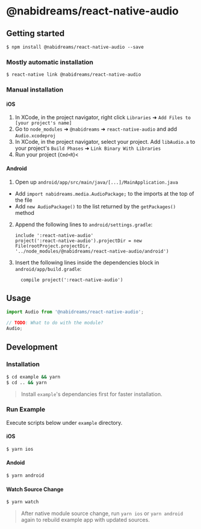# @nabidreams/react-native-audio

## Getting started

`$ npm install @nabidreams/react-native-audio --save`

### Mostly automatic installation

`$ react-native link @nabidreams/react-native-audio`

### Manual installation

#### iOS

1. In XCode, in the project navigator, right click `Libraries` ➜ `Add Files to [your project's name]`
2. Go to `node_modules` ➜ `@nabidreams` ➜ `react-native-audio` and add `Audio.xcodeproj`
3. In XCode, in the project navigator, select your project. Add `libAudio.a` to your project's `Build Phases` ➜ `Link Binary With Libraries`
4. Run your project (`Cmd+R`)<

#### Android

1. Open up `android/app/src/main/java/[...]/MainApplication.java`

- Add `import nabidreams.media.AudioPackage;` to the imports at the top of the file
- Add `new AudioPackage()` to the list returned by the `getPackages()` method

2. Append the following lines to `android/settings.gradle`:
   ```
   include ':react-native-audio'
   project(':react-native-audio').projectDir = new File(rootProject.projectDir, 	'../node_modules/@nabidreams/react-native-audio/android')
   ```
3. Insert the following lines inside the dependencies block in `android/app/build.gradle`:
   ```
     compile project(':react-native-audio')
   ```

## Usage

```javascript
import Audio from '@nabidreams/react-native-audio';

// TODO: What to do with the module?
Audio;
```

## Development

### Installation

```sh
$ cd example && yarn
$ cd .. && yarn
```

> Install `example`'s dependancies first for faster installation.

### Run Example

Execute scripts below under `example` directory.

#### iOS

```sh
$ yarn ios
```

#### Andoid

```sh
$ yarn android
```

#### Watch Source Change

```sh
$ yarn watch
```

> After native module source change, run `yarn ios` or `yarn android` again to rebuild example app with updated sources.
